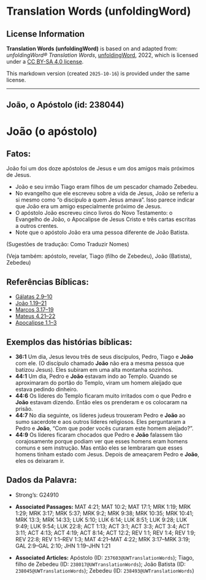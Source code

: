 # Translation Words (unfoldingWord)

## License Information

**Translation Words (unfoldingWord)** is based on and adapted from: _unfoldingWord® Translation Words_, [unfoldingWord](https://unfoldingword.org/utw), 2022, which is licensed under a [CC BY-SA 4.0 license](https://creativecommons.org/licenses/by-sa/4.0/legalcode.en).

This markdown version (created `2025-10-16`) is provided under the same license.



--------------------------------

## João, o Apóstolo (id: 238044)

João (o apóstolo)
=================

Fatos:
------

João foi um dos doze apóstolos de Jesus e um dos amigos mais próximos de Jesus.

* João e seu irmão Tiago eram filhos de um pescador chamado Zebedeu.
* No evangelho que ele escreveu sobre a vida de Jesus, João se referiu a si mesmo como “o discípulo a quem Jesus amava”. Isso parece indicar que João era um amigo especialmente próximo de Jesus.
* O apóstolo João escreveu cinco livros do Novo Testamento: o Evangelho de João, o Apocalipse de Jesus Cristo e três cartas escritas a outros crentes.
* Note que o apóstolo João era uma pessoa diferente de João Batista.

(Sugestões de tradução: Como Traduzir Nomes)

(Veja também: apóstolo, revelar, Tiago (filho de Zebedeu), João (Batista), Zebedeu)

Referências Bíblicas:
---------------------

* [Gálatas 2\.9–10](https://ref.ly/Gal2:9-Gal2:10)
* [João 1\.19–21](https://ref.ly/John1:19-John1:21)
* [Marcos 3\.17–19](https://ref.ly/Mark3:17-Mark3:19)
* [Mateus 4\.21–22](https://ref.ly/Matt4:21-Matt4:22)
* [Apocalipse 1\.1–3](https://ref.ly/Rev1:1-Rev1:3)

Exemplos das histórias bíblicas:
--------------------------------

* **36:1** Um dia, Jesus levou três de seus discípulos, Pedro, Tiago e **João** com ele. (O discípulo chamado **João** não era a mesma pessoa que batizou Jesus). Eles subiram em uma alta montanha sozinhos.
* **44:1** Um dia, Pedro e **João** estavam indo ao Templo. Quando se aproximaram do portão do Templo, viram um homem aleijado que estava pedindo dinheiro.
* **44:6** Os líderes do Templo ficaram muito irritados com o que Pedro e **João** estavam dizendo. Então eles os prenderam e os colocaram na prisão.
* **44:7** No dia seguinte, os líderes judeus trouxeram Pedro e **João** ao sumo sacerdote e aos outros líderes religiosos. Eles perguntaram a Pedro e **João**, “Com que poder vocês curaram este homem aleijado?”.
* **44:9** Os líderes ficaram chocados que Pedro e **João** falassem tão corajosamente porque podiam ver que esses homens eram homens comuns e sem instrução. Mas então eles se lembraram que esses homens tinham estado com Jesus. Depois de ameaçarem Pedro e **João**, eles os deixaram ir.

Dados da Palavra:
-----------------

* Strong’s: G24910

* **Associated Passages:** MAT 4:21; MAT 10:2; MAT 17:1; MRK 1:19; MRK 1:29; MRK 3:17; MRK 5:37; MRK 9:2; MRK 9:38; MRK 10:35; MRK 10:41; MRK 13:3; MRK 14:33; LUK 5:10; LUK 6:14; LUK 8:51; LUK 9:28; LUK 9:49; LUK 9:54; LUK 22:8; ACT 1:13; ACT 3:1; ACT 3:3; ACT 3:4; ACT 3:11; ACT 4:13; ACT 4:19; ACT 8:14; ACT 12:2; REV 1:1; REV 1:4; REV 1:9; REV 22:8; REV 1:1–REV 1:3; MAT 4:21–MAT 4:22; MRK 3:17–MRK 3:19; GAL 2:9–GAL 2:10; JHN 1:19–JHN 1:21
* **Associated Articles:** Apóstolo (ID: `237603@UWTranslationWords`); Tiago, filho de Zebedeu (ID: `238017@UWTranslationWords`); João Batista (ID: `238045@UWTranslationWords`); Zebedeu (ID: `238493@UWTranslationWords`)

